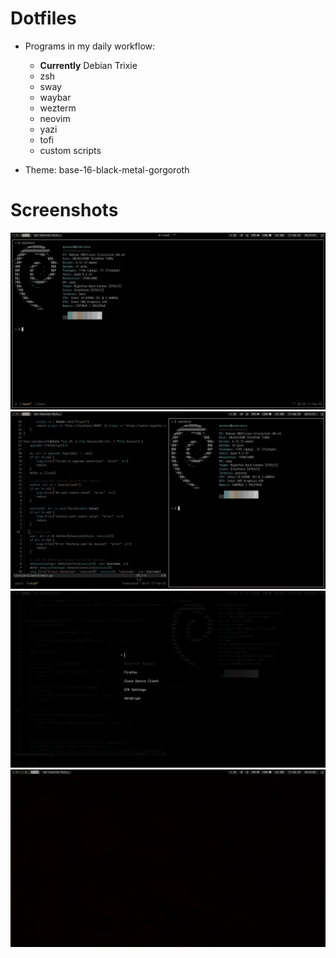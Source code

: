 # Dotfiles

- Programs in my daily workflow:
  - **Currently** Debian Trixie
  - zsh
  - sway
  - waybar
  - wezterm
  - neovim
  - yazi
  - tofi
  - custom scripts

- Theme: base-16-black-metal-gorgoroth

# Screenshots

![](./swappy-20250217-203934.png)
![](./swappy-20250217-204155.png)
![](./swappy-20250217-204216.png)
![](./swappy-20250217-204232.png)
